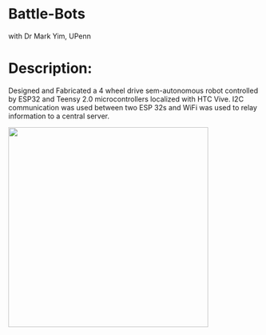 # Battle-Bots
with Dr Mark Yim, UPenn


# Description:

Designed and Fabricated a 4 wheel drive sem-autonomous robot controlled by ESP32 and Teensy 2.0 microcontrollers localized with HTC Vive. I2C communication was used between two ESP 32s and WiFi was used to relay information to a central server. 


  <img src="confself.PNG" width="400" height="400"/>
